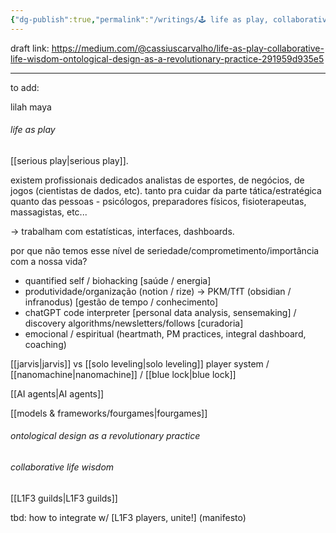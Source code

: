 ```yaml
---
{"dg-publish":true,"permalink":"/writings/🕹 life as play, collaborative life wisdom & ontological design as a revolutionary practice/"}
---
```


draft link: https://medium.com/@cassiuscarvalho/life-as-play-collaborative-life-wisdom-ontological-design-as-a-revolutionary-practice-291959d935e5

---
to add:

lilah
maya

###### life as play

[[serious play\|serious play]].

existem profissionais dedicados analistas de esportes, de negócios, de jogos (cientistas de dados, etc). tanto pra cuidar da parte tática/estratégica quanto das pessoas - psicólogos, preparadores físicos, fisioterapeutas, massagistas, etc...

-> trabalham com estatísticas, interfaces, dashboards.

por que não temos esse nível de seriedade/comprometimento/importância com a nossa vida?

- quantified self / biohacking [saúde / energia]
- produtividade/organização (notion / rize) -> PKM/TfT (obsidian / infranodus) [gestão de tempo / conhecimento]
- chatGPT code interpreter [personal data analysis, sensemaking] / discovery algorithms/newsletters/follows [curadoria]
- emocional / espiritual (heartmath, PM practices, integral dashboard, coaching)

[[jarvis\|jarvis]] vs [[solo leveling\|solo leveling]] player system / [[nanomachine\|nanomachine]] / [[blue lock\|blue lock]]

[[AI agents\|AI agents]]

[[models & frameworks/fourgames\|fourgames]]

###### ontological design as a revolutionary practice



###### collaborative life wisdom

[[L1F3 guilds\|L1F3 guilds]]


tbd: how to integrate w/ [L1F3 players, unite!] (manifesto)